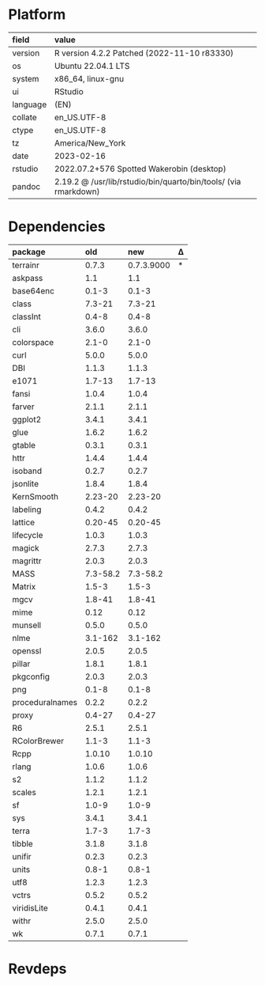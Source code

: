 # Platform

|field    |value                                                           |
|:--------|:---------------------------------------------------------------|
|version  |R version 4.2.2 Patched (2022-11-10 r83330)                     |
|os       |Ubuntu 22.04.1 LTS                                              |
|system   |x86_64, linux-gnu                                               |
|ui       |RStudio                                                         |
|language |(EN)                                                            |
|collate  |en_US.UTF-8                                                     |
|ctype    |en_US.UTF-8                                                     |
|tz       |America/New_York                                                |
|date     |2023-02-16                                                      |
|rstudio  |2022.07.2+576 Spotted Wakerobin (desktop)                       |
|pandoc   |2.19.2 @ /usr/lib/rstudio/bin/quarto/bin/tools/ (via rmarkdown) |

# Dependencies

|package         |old      |new        |Δ  |
|:---------------|:--------|:----------|:--|
|terrainr        |0.7.3    |0.7.3.9000 |*  |
|askpass         |1.1      |1.1        |   |
|base64enc       |0.1-3    |0.1-3      |   |
|class           |7.3-21   |7.3-21     |   |
|classInt        |0.4-8    |0.4-8      |   |
|cli             |3.6.0    |3.6.0      |   |
|colorspace      |2.1-0    |2.1-0      |   |
|curl            |5.0.0    |5.0.0      |   |
|DBI             |1.1.3    |1.1.3      |   |
|e1071           |1.7-13   |1.7-13     |   |
|fansi           |1.0.4    |1.0.4      |   |
|farver          |2.1.1    |2.1.1      |   |
|ggplot2         |3.4.1    |3.4.1      |   |
|glue            |1.6.2    |1.6.2      |   |
|gtable          |0.3.1    |0.3.1      |   |
|httr            |1.4.4    |1.4.4      |   |
|isoband         |0.2.7    |0.2.7      |   |
|jsonlite        |1.8.4    |1.8.4      |   |
|KernSmooth      |2.23-20  |2.23-20    |   |
|labeling        |0.4.2    |0.4.2      |   |
|lattice         |0.20-45  |0.20-45    |   |
|lifecycle       |1.0.3    |1.0.3      |   |
|magick          |2.7.3    |2.7.3      |   |
|magrittr        |2.0.3    |2.0.3      |   |
|MASS            |7.3-58.2 |7.3-58.2   |   |
|Matrix          |1.5-3    |1.5-3      |   |
|mgcv            |1.8-41   |1.8-41     |   |
|mime            |0.12     |0.12       |   |
|munsell         |0.5.0    |0.5.0      |   |
|nlme            |3.1-162  |3.1-162    |   |
|openssl         |2.0.5    |2.0.5      |   |
|pillar          |1.8.1    |1.8.1      |   |
|pkgconfig       |2.0.3    |2.0.3      |   |
|png             |0.1-8    |0.1-8      |   |
|proceduralnames |0.2.2    |0.2.2      |   |
|proxy           |0.4-27   |0.4-27     |   |
|R6              |2.5.1    |2.5.1      |   |
|RColorBrewer    |1.1-3    |1.1-3      |   |
|Rcpp            |1.0.10   |1.0.10     |   |
|rlang           |1.0.6    |1.0.6      |   |
|s2              |1.1.2    |1.1.2      |   |
|scales          |1.2.1    |1.2.1      |   |
|sf              |1.0-9    |1.0-9      |   |
|sys             |3.4.1    |3.4.1      |   |
|terra           |1.7-3    |1.7-3      |   |
|tibble          |3.1.8    |3.1.8      |   |
|unifir          |0.2.3    |0.2.3      |   |
|units           |0.8-1    |0.8-1      |   |
|utf8            |1.2.3    |1.2.3      |   |
|vctrs           |0.5.2    |0.5.2      |   |
|viridisLite     |0.4.1    |0.4.1      |   |
|withr           |2.5.0    |2.5.0      |   |
|wk              |0.7.1    |0.7.1      |   |

# Revdeps

